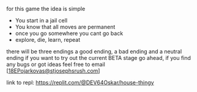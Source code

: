 for this game the idea is simple
- You start in a jail cell
- You know that all moves are permanent 
- once you go somewhere you cant go back
- explore, die, learn, repeat

there will be three endings a good ending, a bad ending and a neutral ending
if you want to try out the current BETA stage go ahead, if you find any bugs or got ideas feel free to email [18EPojarkovas@stjosephsrush.com]

link to repl: https://replit.com/@DEV64Oskar/house-thingy

